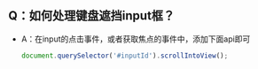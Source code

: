 ## Q：如何处理键盘遮挡input框？

* A：在input的点击事件，或者获取焦点的事件中，添加下面api即可

  ````jsx
  document.querySelector('#inputId').scrollIntoView();

